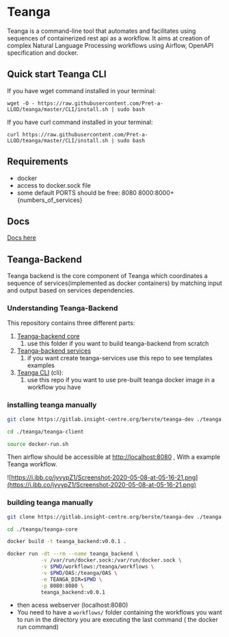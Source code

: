 # Teanga
Teanga is a command-line tool that automates and facilitates using sequences of containerized rest api as a workflow. It aims at creation of complex Natural Language Processing workflows using Airflow, OpenAPI specification and docker.


## Quick start Teanga CLI
If you have wget command installed in your terminal:

`
wget -O - https://raw.githubusercontent.com/Pret-a-LLOD/teanga/master/CLI/install.sh | sudo bash
`

If you have curl command installed in your terminal:

`
curl https://raw.githubusercontent.com/Pret-a-LLOD/teanga/master/CLI/install.sh | sudo bash
`

## Requirements

- docker
- access to docker.sock file
- some default PORTS should be free:
8080
8000:8000+{numbers_of_services}

## Docs
[Docs here](https://pret-a-llod.github.io/teanga/)

## Teanga-Backend

Teanga backend is the core component of Teanga which coordinates a sequence of services(implemented as docker containers) by matching input and output based on services dependencies. 

###  Understanding Teanga-Backend

This repository contains three different parts:

1. [Teanga-backend core](https://github.com/Pret-a-LLOD/teanga/tree/master/teanga-core)
    1.  use this folder if you want to build teanga-backend from scratch
2. [Teanga-backend services](https://github.com/Pret-a-LLOD/teanga/tree/master/teanga-services)
    1. if  you want create teanga-services use this repo to see templates examples
3. [Teanga CLI](https://github.com/Pret-a-LLOD/teanga/tree/master/CLI) (cli):
    1. use this repo if you want to use pre-built teanga docker image in a workflow you have


### installing teanga manually 

```bash
git clone https://gitlab.insight-centre.org/berste/teanga-dev ./teanga
```

```bash
cd ./teanga/teanga-client
```

```bash
source docker-run.sh
```

Then airflow should be accessible at [http://localhost:8080](http://localhost:8080) , With a example Teanga workflow.

[]()

![https://i.ibb.co/jyvypZ1/Screenshot-2020-05-08-at-05-16-21.png](https://i.ibb.co/jyvypZ1/Screenshot-2020-05-08-at-05-16-21.png)

### building teanga manually

```bash
git clone https://gitlab.insight-centre.org/berste/teanga-dev ./teanga
```

```bash
cd ./teanga/teanga-core
```

```bash
docker build -t teanga_backend:v0.0.1 .
```

```bash
docker run -dt --rm --name teanga_backend \
           -v /var/run/docker.sock:/var/run/docker.sock \
           -v $PWD/workflows:/teanga/workflows \
           -v $PWD/OAS:/teanga/OAS \
           -e TEANGA_DIR=$PWD \
           -p 8080:8080 \
           teanga_backend:v0.0.1
```

- then acess webserver (localhost:8080)
- You need to have a `workflows/` folder containing the workflows you want to run in the directory you are executing the last command ( the docker run command)


